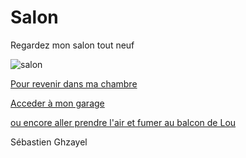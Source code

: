 # Salon

Regardez mon salon tout neuf

![salon](https://user-images.githubusercontent.com/54886927/197842319-557aeba9-3a51-4092-b21a-c52391ab7503.png)

[Pour revenir dans ma chambre](https://github.com/ThomasQlf/TP2Labyrinthe/blob/main/labyrinthe-mtsl-maison/Chambre_S%C3%A9bastien.md)

[Acceder à mon garage](https://github.com/ThomasQlf/TP2Labyrinthe/blob/main/labyrinthe-mtsl-maison/Garage_S%C3%A9bastien.md)

[ou encore aller prendre l'air et fumer au balcon de Lou](https://github.com/ThomasQlf/TP2Labyrinthe/blob/main/labyrinthe-mtsl-maison/Balcon-Lou-Cazin.md)

Sébastien Ghzayel
